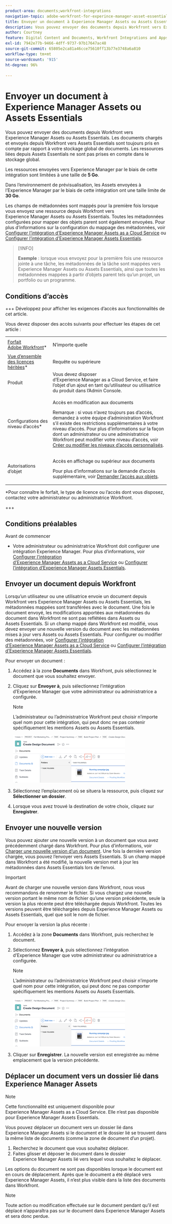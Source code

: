 ```yaml
---
product-area: documents;workfront-integrations
navigation-topic: adobe-workfront-for-experince-manager-asset-essentials
title: Envoyer un document à Experience Manager Assets ou Assets Essentials
description: Vous pouvez envoyer des documents depuis Workfront vers Experience Manager Assets ou Assets Essentials. Les documents chargés et envoyés depuis Workfront vers Assets Essentials sont toujours pris en compte par rapport à votre stockage global de documents. Les ressources liées depuis Assets Essentials ne sont pas prises en compte dans le stockage global.
author: Courtney
feature: Digital Content and Documents, Workfront Integrations and Apps
exl-id: 7942e77b-9466-4dff-9737-97b17647ac48
source-git-commit: 65805e2ca81a46cce75610ff13b77e3748a6a810
workflow-type: tm+mt
source-wordcount: '915'
ht-degree: 96%

---
```


# Envoyer un document à Experience Manager Assets ou Assets Essentials

Vous pouvez envoyer des documents depuis Workfront vers Experience Manager Assets ou Assets Essentials. Les documents chargés et envoyés depuis Workfront vers Assets Essentials sont toujours pris en compte par rapport à votre stockage global de documents. Les ressources liées depuis Assets Essentials ne sont pas prises en compte dans le stockage global.

Les ressources envoyées vers Experience Manager par le biais de cette intégration sont limitées à une taille de **5 Go**.

Dans l’environnement de prévisualisation, les Assets envoyées à l’Experience Manager par le biais de cette intégration ont une taille limite de **30 Go**.

Les champs de métadonnées sont mappés pour la première fois lorsque vous envoyez une ressource depuis Workfront vers Experience Manager Assets ou Assets Essentials. Toutes les métadonnées configurées pour mapper des objets parent sont également envoyées. Pour plus d’informations sur la configuration du mappage des métadonnées, voir [Configurer l’intégration d’Experience Manager Assets as a Cloud Service](/help/quicksilver/administration-and-setup/configure-integrations/configure-aacs-integration.md) ou [Configurer l’intégration d’Experience Manager Assets Essentials](/help/quicksilver/documents/adobe-workfront-for-experience-manager-assets-essentials/setup-asset-essentials.md).

>[!INFO]
>
>**Exemple** : lorsque vous envoyez pour la première fois une ressource jointe à une tâche, les métadonnées de la tâche sont mappées vers Experience Manager Assets ou Assets Essentials, ainsi que toutes les métadonnées mappées à partir d’objets parent tels qu’un projet, un portfolio ou un programme.

## Conditions d’accès

+++ Développez pour afficher les exigences d’accès aux fonctionnalités de cet article.

Vous devez disposer des accès suivants pour effectuer les étapes de cet article :

<table style="table-layout:auto"> 
 <col> 
 <col> 
 <tbody> 
  <tr> 
   <td role="rowheader"><a href="https://www.workfront.com/plans?lang=fr" target="_blank">Forfait Adobe Workfront</a>*</td> 
   <td> <p> N’importe quelle</p> </td> 
  </tr> 
  <tr> 
   <td role="rowheader"><a href="../../administration-and-setup/add-users/access-levels-and-object-permissions/wf-licenses.md" class="MCXref xref">Vue d’ensemble des licences héritées</a>*</td> 
   <td> <p>Requête ou supérieure</p> </td> 
  </tr> 
  <tr> 
   <td role="rowheader">Produit</td> 
   <td>Vous devez disposer d’Experience Manager as a Cloud Service, et faire l’objet d’un ajout en tant qu’utilisateur ou utilisatrice du produit dans l’Admin Console.
</td> 
  </tr> 
  <tr> 
   <td role="rowheader">Configurations des niveau d’accès*</td> 
   <td> <p>Accès en modification aux documents</p> <p>Remarque : si vous n’avez toujours pas d’accès, demandez à votre équipe d’administration Workfront s’il existe des restrictions supplémentaires à votre niveau d’accès. Pour plus d’informations sur la façon dont un administrateur ou une administratrice Workfront peut modifier votre niveau d’accès, voir <a href="../../administration-and-setup/add-users/configure-and-grant-access/create-modify-access-levels.md" class="MCXref xref">Créer ou modifier les niveaux d’accès personnalisés</a>.</p> </td> 
  </tr> 
  <tr> 
   <td role="rowheader">Autorisations d’objet</td> 
   <td> <p>Accès en affichage ou supérieur aux documents</p> <p>Pour plus d’informations sur la demande d’accès supplémentaire, voir <a href="../../workfront-basics/grant-and-request-access-to-objects/request-access.md" class="MCXref xref">Demander l’accès aux objets</a>.</p> </td> 
  </tr> 
 </tbody> 
</table>

&#42;Pour connaître le forfait, le type de licence ou l’accès dont vous disposez, contactez votre administrateur ou administratrice Workfront.

+++

## Conditions préalables

Avant de commencer

* Votre administrateur ou administratrice Workfront doit configurer une intégration Experience Manager. Pour plus d’informations, voir [Configurer l’intégration d’Experience Manager Assets as a Cloud Service](/help/quicksilver/administration-and-setup/configure-integrations/configure-aacs-integration.md) ou [Configurer l’intégration d’Experience Manager Assets Essentials](/help/quicksilver/documents/adobe-workfront-for-experience-manager-assets-essentials/setup-asset-essentials.md).


## Envoyer un document depuis Workfront

Lorsqu’un utilisateur ou une utilisatrice envoie un document depuis Workfront vers Experience Manager Assets ou Assets Essentials, les métadonnées mappées sont transférées avec le document. Une fois le document envoyé, les modifications apportées aux métadonnées du document dans Workfront ne sont pas reflétées dans Assets ou Assets Essentials. Si un champ mappé dans Workfront est modifié, vous devez envoyer une nouvelle version du document avec les métadonnées mises à jour vers Assets ou Assets Essentials. Pour configurer ou modifier des métadonnées, voir [Configurer l’intégration d’Experience Manager Assets as a Cloud Service](/help/quicksilver/administration-and-setup/configure-integrations/configure-aacs-integration.md) ou [Configurer l’intégration d’Experience Manager Assets Essentials](../../documents/adobe-workfront-for-experience-manager-assets-essentials/setup-asset-essentials.md).

Pour envoyer un document :

1. Accédez à la zone **Documents** dans Workfront, puis sélectionnez le document que vous souhaitez envoyer.
1. Cliquez sur **Envoyer à**, puis sélectionnez l’intégration d’Experience Manager que votre administrateur ou administratrice a configurée.

   >[!NOTE]
   >
   >L’administrateur ou l’administratrice Workfront peut choisir n’importe quel nom pour cette intégration, qui peut donc ne pas contenir spécifiquement les mentions Assets ou Assets Essentials.

   ![](assets/copy-of-send-to-in-toolbar-350x149.png)

1. Sélectionnez l’emplacement où se situera la ressource, puis cliquez sur **Sélectionner un dossier**.
1. Lorsque vous avez trouvé la destination de votre choix, cliquez sur **Enregistrer**.

## Envoyer une nouvelle version

Vous pouvez ajouter une nouvelle version à un document que vous avez précédemment chargé dans Workfront. Pour plus d’informations, voir [Charger une nouvelle version d’un document](../../documents/managing-documents/upload-new-document-version.md). Une fois la dernière version chargée, vous pouvez l’envoyer vers Assets Essentials. Si un champ mappé dans Workfront a été modifié, la nouvelle version met à jour les métadonnées dans Assets Essentials lors de l’envoi.

>[!IMPORTANT]
>
>Avant de charger une nouvelle version dans Workfront, nous vous recommandons de renommer le fichier. Si vous chargez une nouvelle version portant le même nom de fichier qu’une version précédente, seule la version la plus récente peut être téléchargée depuis Workfront. Toutes les versions peuvent être téléchargées depuis Experience Manager Assets ou Assets Essentials, quel que soit le nom de fichier.

Pour envoyer la version la plus récente :

1. Accédez à la zone **Documents** dans Workfront, puis recherchez le document.
1. Sélectionnez **Envoyer à**, puis sélectionnez l’intégration d’Experience Manager que votre administrateur ou administratrice a configurée.

   >[!NOTE]
   >
   >L’administrateur ou l’administratrice Workfront peut choisir n’importe quel nom pour cette intégration, qui peut donc ne pas comporter spécifiquement les mentions Assets ou Assets Essentials.

   ![](assets/copy-of-send-to-in-toolbar-350x149.png)

1. Cliquer sur **Enregistrer**. La nouvelle version est enregistrée au même emplacement que la version précédente.

## Déplacer un document vers un dossier lié dans Experience Manager Assets

>[!NOTE]
>
>Cette fonctionnalité est uniquement disponible pour Experience Manager Assets as a Cloud Service. Elle n’est pas disponible pour Experience Manager Assets Essentials.

Vous pouvez déplacer un document vers un dossier lié dans Experience Manager Assets si le document et le dossier lié se trouvent dans la même liste de documents (comme la zone de document d’un projet).

1. Recherchez le document que vous souhaitez déplacer.
1. Faites glisser et déposer le document dans le dossier Experience Manager Assets lié vers lequel vous souhaitez le déplacer.

Les options du document ne sont pas disponibles lorsque le document est en cours de déplacement. Après que le document a été déplacé vers Experience Manager Assets, il n’est plus visible dans la liste des documents dans Workfront.

>[!NOTE]
>
> Toute action ou modification effectuée sur le document pendant qu’il est déplacé n’apparaîtra pas sur le document dans Experience Manager Assets et sera donc perdue.

